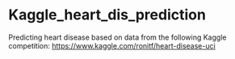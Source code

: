 # Kaggle_heart_dis_prediction
 Predicting heart disease based on data from the following Kaggle competition: https://www.kaggle.com/ronitf/heart-disease-uci
